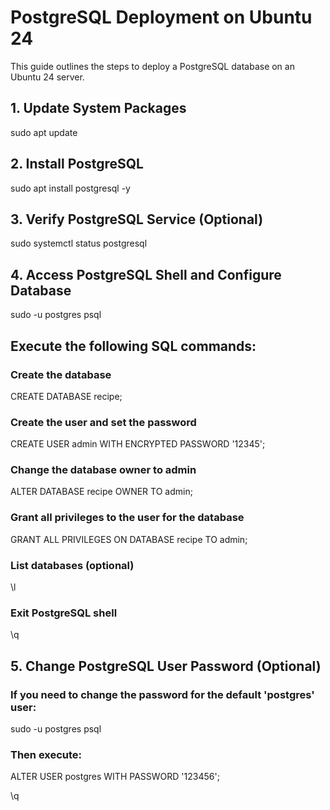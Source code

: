 # PostgreSQL Deployment on Ubuntu 24

This guide outlines the steps to deploy a PostgreSQL database on an Ubuntu 24 server.

## 1. Update System Packages

sudo apt update

## 2. Install PostgreSQL

sudo apt install postgresql -y

## 3. Verify PostgreSQL Service (Optional)

sudo systemctl status postgresql

## 4. Access PostgreSQL Shell and Configure Database

sudo -u postgres psql

## Execute the following SQL commands:

### Create the database
CREATE DATABASE recipe;

### Create the user and set the password
CREATE USER admin WITH ENCRYPTED PASSWORD '12345';

### Change the database owner to admin
ALTER DATABASE recipe OWNER TO admin;

### Grant all privileges to the user for the database
GRANT ALL PRIVILEGES ON DATABASE recipe TO admin;

### List databases (optional)
\l

### Exit PostgreSQL shell
\q

## 5. Change PostgreSQL User Password (Optional)

### If you need to change the password for the default 'postgres' user:

sudo -u postgres psql

### Then execute:

ALTER USER postgres WITH PASSWORD '123456';

\q
